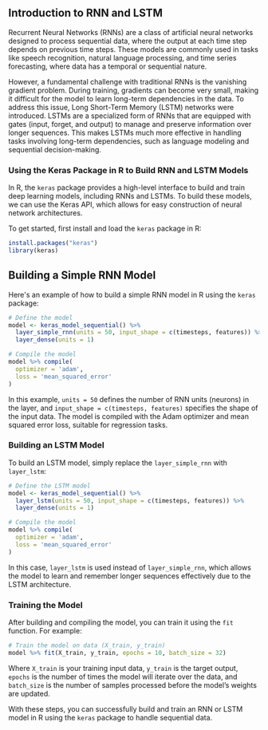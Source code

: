 ## Introduction to RNN and LSTM

Recurrent Neural Networks (RNNs) are a class of artificial neural networks designed to process sequential data, where the output at each time step depends on previous time steps. These models are commonly used in tasks like speech recognition, natural language processing, and time series forecasting, where data has a temporal or sequential nature.

However, a fundamental challenge with traditional RNNs is the vanishing gradient problem. During training, gradients can become very small, making it difficult for the model to learn long-term dependencies in the data. To address this issue, Long Short-Term Memory (LSTM) networks were introduced. LSTMs are a specialized form of RNNs that are equipped with gates (input, forget, and output) to manage and preserve information over longer sequences. This makes LSTMs much more effective in handling tasks involving long-term dependencies, such as language modeling and sequential decision-making.

### Using the Keras Package in R to Build RNN and LSTM Models

In R, the `keras` package provides a high-level interface to build and train deep learning models, including RNNs and LSTMs. To build these models, we can use the Keras API, which allows for easy construction of neural network architectures.

To get started, first install and load the `keras` package in R:

```r
install.packages("keras")
library(keras)
```

## Building a Simple RNN Model

Here's an example of how to build a simple RNN model in R using the `keras` package:

```r
# Define the model
model <- keras_model_sequential() %>%
  layer_simple_rnn(units = 50, input_shape = c(timesteps, features)) %>%
  layer_dense(units = 1)

# Compile the model
model %>% compile(
  optimizer = 'adam',
  loss = 'mean_squared_error'
)
```

In this example, `units = 50` defines the number of RNN units (neurons) in the layer, and `input_shape = c(timesteps, features)` specifies the shape of the input data. The model is compiled with the Adam optimizer and mean squared error loss, suitable for regression tasks.

### Building an LSTM Model

To build an LSTM model, simply replace the `layer_simple_rnn` with `layer_lstm`:

```r
# Define the LSTM model
model <- keras_model_sequential() %>%
  layer_lstm(units = 50, input_shape = c(timesteps, features)) %>%
  layer_dense(units = 1)

# Compile the model
model %>% compile(
  optimizer = 'adam',
  loss = 'mean_squared_error'
)
```

In this case, `layer_lstm` is used instead of `layer_simple_rnn`, which allows the model to learn and remember longer sequences effectively due to the LSTM architecture.

### Training the Model

After building and compiling the model, you can train it using the `fit` function. For example:

```r
# Train the model on data (X_train, y_train)
model %>% fit(X_train, y_train, epochs = 10, batch_size = 32)
```

Where `X_train` is your training input data, `y_train` is the target output, `epochs` is the number of times the model will iterate over the data, and `batch_size` is the number of samples processed before the model’s weights are updated.

With these steps, you can successfully build and train an RNN or LSTM model in R using the `keras` package to handle sequential data.

[](img/RNN_background.jpg)
